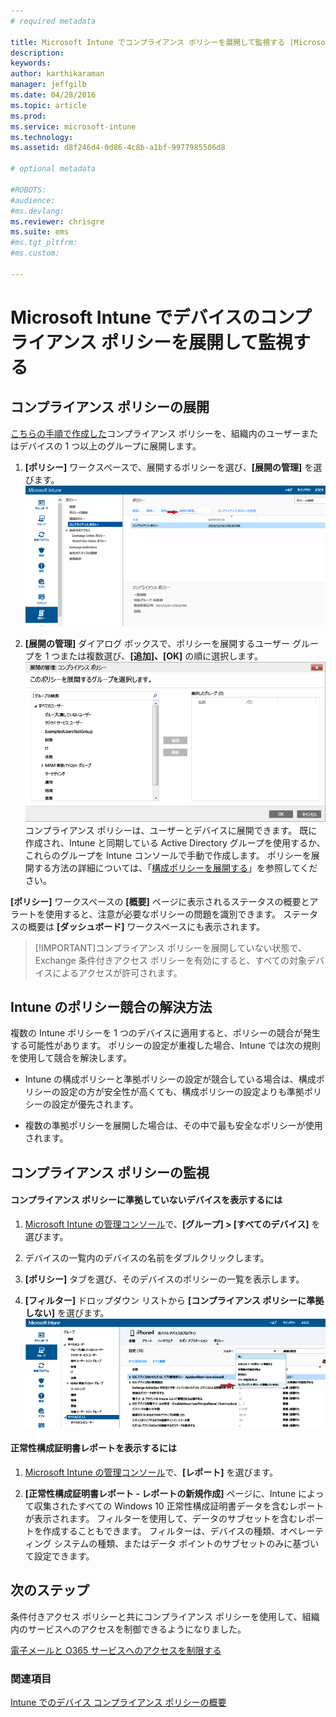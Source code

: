 ```yaml
---
# required metadata

title: Microsoft Intune でコンプライアンス ポリシーを展開して監視する |Microsoft Intune
description:
keywords:
author: karthikaraman
manager: jeffgilb
ms.date: 04/28/2016
ms.topic: article
ms.prod:
ms.service: microsoft-intune
ms.technology:
ms.assetid: d8f246d4-0d86-4c8b-a1bf-9977985506d8

# optional metadata

#ROBOTS:
#audience:
#ms.devlang:
ms.reviewer: chrisgre
ms.suite: ems
#ms.tgt_pltfrm:
#ms.custom:

---
```


# Microsoft Intune でデバイスのコンプライアンス ポリシーを展開して監視する
## コンプライアンス ポリシーの展開
[こちらの手順で作成した](create-a-device-compliance-policy-in-microsoft-intune.md)コンプライアンス ポリシーを、組織内のユーザーまたはデバイスの 1 つ以上のグループに展開します。

1.  **[ポリシー]** ワークスペースで、展開するポリシーを選び、**[展開の管理]** を選びます。
![上部に [展開の管理] メニュー オプションが表示されているコンプライアンス ポリシー ページのスクリーンショット](./media/intune-sa-3c-deploy-compliance-policy2.png)

2.  **[展開の管理]** ダイアログ ボックスで、ポリシーを展開するユーザー グループを 1 つまたは複数選び、**[追加]、[OK]** の順に選択します。
![[展開の管理] ダイアログ ボックスのスクリーンショット](./media/intune-sa-3d-deploy-compliance-policy3-Manage.png) コンプライアンス ポリシーは、ユーザーとデバイスに展開できます。 既に作成され、Intune と同期している Active Directory グループを使用するか、これらのグループを Intune コンソールで手動で作成します。 ポリシーを展開する方法の詳細については、「[構成ポリシーを展開する](manage-settings-and-features-on-your-devices-with-microsoft-intune-policies.md)」を参照してください。

**[ポリシー]** ワークスペースの **[概要]** ページに表示されるステータスの概要とアラートを使用すると、注意が必要なポリシーの問題を識別できます。 ステータスの概要は **[ダッシュボード]** ワークスペースにも表示されます。

> [!IMPORTANT]コンプライアンス ポリシーを展開していない状態で、Exchange 条件付きアクセス ポリシーを有効にすると、すべての対象デバイスによるアクセスが許可されます。

## Intune のポリシー競合の解決方法
複数の Intune ポリシーを 1 つのデバイスに適用すると、ポリシーの競合が発生する可能性があります。 ポリシーの設定が重複した場合、Intune では次の規則を使用して競合を解決します。

-   Intune の構成ポリシーと準拠ポリシーの設定が競合している場合は、構成ポリシーの設定の方が安全性が高くても、構成ポリシーの設定よりも準拠ポリシーの設定が優先されます。

-   複数の準拠ポリシーを展開した場合は、その中で最も安全なポリシーが使用されます。

## コンプライアンス ポリシーの監視

#### コンプライアンス ポリシーに準拠していないデバイスを表示するには

1.  [Microsoft Intune の管理コンソール](https://manage.microsoft.com)で、**[グループ] > [すべてのデバイス]** を選びます。

2.  デバイスの一覧内のデバイスの名前をダブルクリックします。

3.  **[ポリシー]** タブを選び、そのデバイスのポリシーの一覧を表示します。

4.  **[フィルター]** ドロップダウン リストから **[コンプライアンス ポリシーに準拠しない]** を選びます。
![フィルターのオプションの一覧を表示しているスクリーンショット](./media/intune-sa-3e-view-device-noncompliance.png)

#### 正常性構成証明書レポートを表示するには

1.  [Microsoft Intune の管理コンソール](https://manage.microsoft.com)で、**[レポート]** を選びます。

2.  **[正常性構成証明書レポート - レポートの新規作成]** ページに、Intune によって収集されたすべての Windows 10 正常性構成証明書データを含むレポートが表示されます。 フィルターを使用して、データのサブセットを含むレポートを作成することもできます。 フィルターは、デバイスの種類、オペレーティング システムの種類、またはデータ ポイントのサブセットのみに基づいて設定できます。


## 次のステップ
条件付きアクセス ポリシーと共にコンプライアンス ポリシーを使用して、組織内のサービスへのアクセスを制御できるようになりました。

[電子メールと O365 サービスへのアクセスを制限する](restrict-access-to-email-and-o365-services-with-microsoft-intune.md)


### 関連項目
[Intune でのデバイス コンプライアンス ポリシーの概要](introduction-to-device-compliance-policies-in-microsoft-intune.md)


<!--HONumber=Jun16_HO2-->


